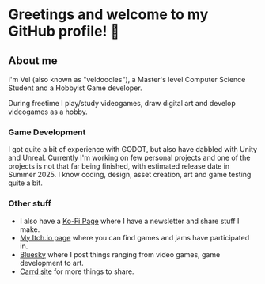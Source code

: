 # Greetings and welcome to my GitHub profile! 👋

## About me
I'm Vel (also known as "veldoodles"), a Master's level Computer Science Student and a Hobbyist Game developer.

During freetime I play/study videogames, draw digital art and develop videogames as a hobby.

### Game Development
I got quite a bit of experience with GODOT, but also have dabbled with Unity and Unreal. Currently I'm working on few personal projects and one of the projects is not that far being finished, with estimated release date in Summer 2025.
I know coding, design, asset creation, art and game testing quite a bit.

### Other stuff
- I also have a [Ko-Fi Page](https://ko-fi.com/veldoodles) where I have a newsletter and share stuff I make.
- [My Itch.io page](https://veldoodles.itch.io/) where you can find games and jams have participated in.
- [Bluesky](https://bsky.app/profile/veldoodles.bsky.social) where I post things ranging from video games, game development to art.
- [Carrd site](https://veldoodles.carrd.co/) for more things to share.


